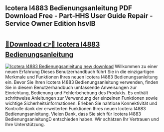 ## Icotera I4883 Bedienungsanleitung PDF Download Free - Part-HHS User Guide Repair - Service Owner Edition hsvlB

# <h2><a href="http://df4bo1.blite.top/?on=Icotera+I4883+Bedienungsanleitung">🔗Download 👉🔴 Icotera I4883 Bedienungsanleitung</a></h2>

[![Icotera I4883 Bedienungsanleitung new download](https://i.imgur.com/lujVjoI.png)](http://df4bo1.blite.top/?on=Icotera+I4883+Bedienungsanleitung)
Willkommen zu einer neuen Erfahrung Dieses Benutzerhandbuch führt Sie in die einzigartigen Merkmale und Funktionen Ihres neuen Icotera I4883 Bedienungsanleitung ein. Bevor Sie Ihren Icotera I4883 Bedienungsanleitung verwenden, finden Sie in diesem Benutzerhandbuch umfassende Anweisungen zur Einrichtung, Bedienung und Fehlerbehebung des Produkts. Es enthält schrittweise Anleitungen zur Verwendung der einzelnen Funktionen sowie wichtige Sicherheitsinformationen. Erleben Sie nahtlose Konnektivität und Kontrolle dank der erweiterten Funktionen Ihres neuen Icotera I4883 Bedienungsanleitung. Vielen Dank, dass Sie sich für Icotera I4883 BedienungsanleitungD entschieden haben. Wir schätzen Ihr Vertrauen und Ihre Unterstützung.
